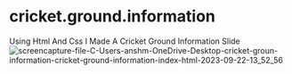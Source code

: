 # cricket.ground.information
 Using Html And Css I Made A Cricket Ground Information Slide
![screencapture-file-C-Users-anshm-OneDrive-Desktop-cricket-groun-information-cricket-ground-information-index-html-2023-09-22-13_52_56](https://github.com/Ansh-02/cricket.ground.information/assets/144118177/a8d74bc5-75ea-4761-ac71-7898cfc150f8)

